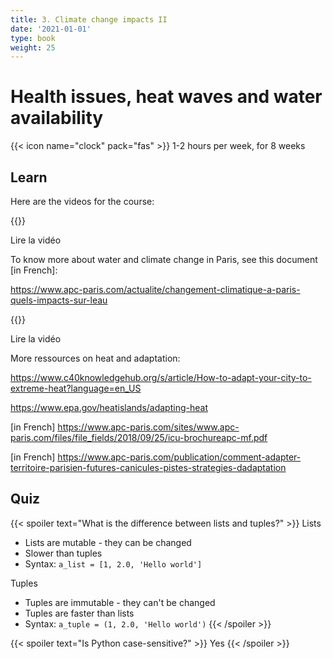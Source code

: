```yaml
---
title: 3. Climate change impacts II 
date: '2021-01-01'
type: book
weight: 25
---
```

# Health issues, heat waves and water availability

<!--more-->

{{< icon name="clock" pack="fas" >}} 1-2 hours per week, for 8 weeks

## Learn

Here are the videos for the course:

{{<youtube DbuE2HKgoMo>}}


Lire la vidéo
 
To know more about water and climate change in Paris, see this document [in French]:

https://www.apc-paris.com/actualite/changement-climatique-a-paris-quels-impacts-sur-leau

{{<youtube ipiBfS4cxy4>}}
 
 


Lire la vidéo
 
More ressources on heat and adaptation:

https://www.c40knowledgehub.org/s/article/How-to-adapt-your-city-to-extreme-heat?language=en_US

https://www.epa.gov/heatislands/adapting-heat

[in French] https://www.apc-paris.com/sites/www.apc-paris.com/files/file_fields/2018/09/25/icu-brochureapc-mf.pdf

[in French] https://www.apc-paris.com/publication/comment-adapter-territoire-parisien-futures-canicules-pistes-strategies-dadaptation



## Quiz

{{< spoiler text="What is the difference between lists and tuples?" >}}
Lists

- Lists are mutable - they can be changed
- Slower than tuples
- Syntax: `a_list = [1, 2.0, 'Hello world']`

Tuples

- Tuples are immutable - they can't be changed
- Tuples are faster than lists 
- Syntax: `a_tuple = (1, 2.0, 'Hello world')`
{{< /spoiler >}}

{{< spoiler text="Is Python case-sensitive?" >}}
Yes
{{< /spoiler >}}
